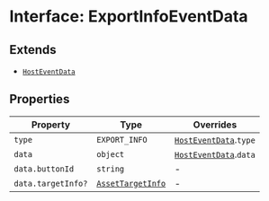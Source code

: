 # Interface: ExportInfoEventData

## Extends

- [`HostEventData`](../../message-data-types/interfaces/host-event-data.md)

## Properties

| Property | Type | Overrides |
| ------ | ------ | ------ |
| `type` | `EXPORT_INFO` | [`HostEventData`](../../message-data-types/interfaces/host-event-data.md).`type` |
| `data` | `object` | [`HostEventData`](../../message-data-types/interfaces/host-event-data.md).`data` |
| `data.buttonId` | `string` | - |
| `data.targetInfo?` | [`AssetTargetInfo`](../../../types/publish-params-types/interfaces/asset-target-info.md) | - |
